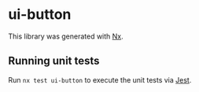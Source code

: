 # ui-button

This library was generated with [Nx](https://nx.dev).

## Running unit tests

Run `nx test ui-button` to execute the unit tests via [Jest](https://jestjs.io).
